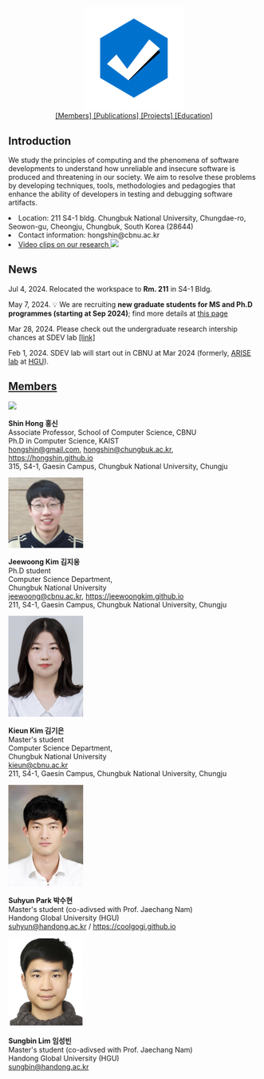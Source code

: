 <!-- Software Development and Verification Methodologies Lab -->

<!-- Software Development Methodologies and Verification Research Lab
----
School of Computer Science, Chungbuk National University (CBNU)
-->

<p style="text-align:center;">
    <img src="sdev-010.png" width=200/> <br>
    <a href="https://sdevlab.github.io/#members"> [Members]  </a>
    <a href="https://hongshin.github.io/publications"> [Publications] </a>
    <a href="https://hongshin.github.io/projects"> [Projects]  </a>
    <a href="https://hongshin.github.io/teaching"> [Education] </a>
</p>

<!--
[\[Members\]](index.md#members)  [\[\]](
) [\[Projects\]](https://hongshin.github.io/projects/) [\[Education\]](https://hongshin.github.io/teaching/)
-->

Introduction
----

We study the principles of computing and the phenomena of software developments to understand how unreliable and insecure software is produced and threatening in our society. We aim to resolve these problems by developing techniques, tools, methodologies and pedagogies that enhance the ability of developers in testing and debugging software artifacts.

<li> Location: 211 S4-1 bldg. Chungbuk National University, Chungdae-ro, Seowon-gu, Cheongju, Chungbuk, South Korea (28644) </li>
<li> Contact information: hongshin@cbnu.ac.kr </li>
<li>
<a href="https://www.youtube.com/@hongshin"> Video clips on our research <img src="https://upload.wikimedia.org/wikipedia/commons/0/09/YouTube_full-color_icon_%282017%29.svg" width=20 />  </a>
</li>

News
-----
Jul 4, 2024. Relocated the workspace to **Rm. 211** in S4-1 Bldg.

May 7, 2024. :bulb: We are recruiting **new graduate students for MS and Ph.D programmes (starting at Sep 2024)**; find more details at [this page](http://sdevlab.github.io/recruit)

Mar 28, 2024. Please check out the undergraduate research intership chances at SDEV lab [\[link\]](http://sdevlab.github.io/undergrad)

Feb 1, 2024. SDEV lab will start out in CBNU at Mar 2024 (formerly, [ARISE lab](http://sites.google.com/view/arise-handong) at [HGU](http://handong.edu)).


[Members](#members)
----
<img src="https://hongshin.github.io/assets/img/shin.jpg" width="150"/>

**Shin Hong  홍신** <br>
Associate Professor, School of Computer Science, CBNU <br>
Ph.D in Computer Science, KAIST <br>
hongshin@gmail.com, hongshin@chungbuk.ac.kr,  <a href="http://hongshin.github.io">https://hongshin.github.io</a> <br/>
315, S4-1, Gaesin Campus, Chungbuk National University, Chungju

<img src="members/jeewoong.jpg" width="150"/>

**Jeewoong Kim 김지웅** <br>
Ph.D student<br>
Computer Science Department, <br>
Chungbuk National University <br>
jeewoong@cbnu.ac.kr, <a href="https://jeewoongkim.github.io">https://jeewoongkim.github.io</a><br/>
211, S4-1, Gaesin Campus, Chungbuk National University, Chungju

<img src="members/kieun.jpg" width=150 />

**Kieun Kim 김기은** <br>
Master's student <br>
Computer Science Department, <br/>
Chungbuk National University <br/>
kieun@cbnu.ac.kr <br/>
211, S4-1, Gaesin Campus, Chungbuk National University, Chungju

<img src="members/suhyun.jpg" width="150"/>

**Suhyun Park 박수현** <br>
Master's student (co-adivsed with Prof. Jaechang Nam) <br>
Handong Global University (HGU) <br>
suhyun@handong.ac.kr / <a href="https://coolgogi.github.io">https://coolgogi.github.io</a>

<img src="members/sungbin.jpg" width=150/>

**Sungbin Lim 임성빈** <br>
Master's student (co-adivsed with Prof. Jaechang Nam) <br>
Handong Global University (HGU) <br>
sungbin@handong.ac.kr 


